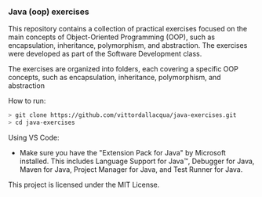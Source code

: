### Java (oop) exercises

This repository contains a collection of practical exercises 
focused on the main concepts of Object-Oriented Programming (OOP), 
such as encapsulation, inheritance, polymorphism, and abstraction. 
The exercises were developed as part of the Software Development 
class.

The exercises are organized into folders, each covering a specific 
OOP concepts, such as encapsulation, inheritance, polymorphism, 
and abstraction

How to run:
   ```bash
   > git clone https://github.com/vittordallacqua/java-exercises.git
   > cd java-exercises
   ```

Using VS Code:

* Make sure you have the "Extension Pack for Java" by Microsoft 
installed. This includes Language Support for Java™, Debugger for 
Java, Maven for Java, Project Manager for Java, and Test Runner for 
Java.

This project is licensed under the MIT License.
